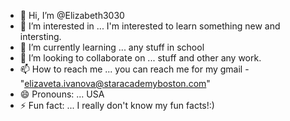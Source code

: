- 👋 Hi, I’m @Elizabeth3030
- 👀 I’m interested in ... I'm interested to learn something new and intersting.
- 🌱 I’m currently learning ... any stuff in school
- 💞️ I’m looking to collaborate on ... stuff and other any work. 
- 📫 How to reach me ... you can reach me for my gmail - "elizaveta.ivanova@staracademyboston.com"
- 😄 Pronouns: ... USA
- ⚡ Fun fact: ... I really don't know my fun facts!:)
  
<!---
Elizabeth3030/Elizabeth3030 is a ✨ special ✨ repository because its `README.md` (this file) appears on your GitHub profile.
You can click the Preview link to take a look at your changes.
--->
